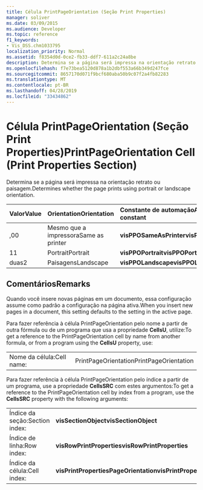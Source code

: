 ```yaml
---
title: Célula PrintPageOrientation (Seção Print Properties)
manager: soliver
ms.date: 03/09/2015
ms.audience: Developer
ms.topic: reference
f1_keywords:
- Vis_DSS.chm1033795
localization_priority: Normal
ms.assetid: f8354d0d-0ce2-fb33-ddf7-611a2c24a8be
description: Determina se a página será impressa na orientação retrato ou paisagem.
ms.openlocfilehash: f7e73bea5120d878a1b2dbf553a66b349d247fce
ms.sourcegitcommit: 8657170d071f9bcf680aba50b9c07f2a4fb82283
ms.translationtype: MT
ms.contentlocale: pt-BR
ms.lasthandoff: 04/28/2019
ms.locfileid: "33434862"
---
```

# <a name="printpageorientation-cell-print-properties-section"></a><span data-ttu-id="41dbf-103">Célula PrintPageOrientation (Seção Print Properties)</span><span class="sxs-lookup"><span data-stu-id="41dbf-103">PrintPageOrientation Cell (Print Properties Section)</span></span>

<span data-ttu-id="41dbf-104">Determina se a página será impressa na orientação retrato ou paisagem.</span><span class="sxs-lookup"><span data-stu-id="41dbf-104">Determines whether the page prints using portrait or landscape orientation.</span></span>
  
|<span data-ttu-id="41dbf-105">**Valor**</span><span class="sxs-lookup"><span data-stu-id="41dbf-105">**Value**</span></span>|<span data-ttu-id="41dbf-106">**Orientation**</span><span class="sxs-lookup"><span data-stu-id="41dbf-106">**Orientation**</span></span>|<span data-ttu-id="41dbf-107">**Constante de automação**</span><span class="sxs-lookup"><span data-stu-id="41dbf-107">**Automation constant**</span></span>|
|:-----|:-----|:-----|
| <span data-ttu-id="41dbf-108">,0</span><span class="sxs-lookup"><span data-stu-id="41dbf-108">0</span></span>  <br/> | <span data-ttu-id="41dbf-109">Mesmo que a impressora</span><span class="sxs-lookup"><span data-stu-id="41dbf-109">Same as printer</span></span>  <br/> |<span data-ttu-id="41dbf-110">**visPPOSameAsPrinter**</span><span class="sxs-lookup"><span data-stu-id="41dbf-110">**visPPOSameAsPrinter**</span></span> <br/> |
| <span data-ttu-id="41dbf-111">1</span><span class="sxs-lookup"><span data-stu-id="41dbf-111">1</span></span>  <br/> | <span data-ttu-id="41dbf-112">Portrait</span><span class="sxs-lookup"><span data-stu-id="41dbf-112">Portrait</span></span>  <br/> |<span data-ttu-id="41dbf-113">**visPPOPortrait**</span><span class="sxs-lookup"><span data-stu-id="41dbf-113">**visPPOPortrait**</span></span> <br/> |
|<span data-ttu-id="41dbf-114">duas</span><span class="sxs-lookup"><span data-stu-id="41dbf-114">2</span></span>  <br/> |<span data-ttu-id="41dbf-115">Paisagens</span><span class="sxs-lookup"><span data-stu-id="41dbf-115">Landscape</span></span>  <br/> |<span data-ttu-id="41dbf-116">**visPPOLandscape**</span><span class="sxs-lookup"><span data-stu-id="41dbf-116">**visPPOLandscape**</span></span> <br/> |
   
## <a name="remarks"></a><span data-ttu-id="41dbf-117">Comentários</span><span class="sxs-lookup"><span data-stu-id="41dbf-117">Remarks</span></span>

<span data-ttu-id="41dbf-118">Quando você insere novas páginas em um documento, essa configuração assume como padrão a configuração na página ativa.</span><span class="sxs-lookup"><span data-stu-id="41dbf-118">When you insert new pages in a document, this setting defaults to the setting in the active page.</span></span>
  
<span data-ttu-id="41dbf-119">Para fazer referência à célula PrintPageOrientation pelo nome a partir de outra fórmula ou de um programa que usa a propriedade **CellsU**, utilize:</span><span class="sxs-lookup"><span data-stu-id="41dbf-119">To get a reference to the PrintPageOrientation cell by name from another formula, or from a program using the **CellsU** property, use:</span></span> 
  
|||
|:-----|:-----|
| <span data-ttu-id="41dbf-120">Nome da célula:</span><span class="sxs-lookup"><span data-stu-id="41dbf-120">Cell name:</span></span>  <br/> | <span data-ttu-id="41dbf-121">PrintPageOrientation</span><span class="sxs-lookup"><span data-stu-id="41dbf-121">PrintPageOrientation</span></span>  <br/> |
   
<span data-ttu-id="41dbf-122">Para fazer referência à célula PrintPageOrientation pelo índice a partir de um programa, use a propriedade **CellsSRC** com estes argumentos:</span><span class="sxs-lookup"><span data-stu-id="41dbf-122">To get a reference to the PrintPageOrientation cell by index from a program, use the **CellsSRC** property with the following arguments:</span></span> 
  
|||
|:-----|:-----|
| <span data-ttu-id="41dbf-123">Índice da seção:</span><span class="sxs-lookup"><span data-stu-id="41dbf-123">Section index:</span></span>  <br/> |<span data-ttu-id="41dbf-124">**visSectionObject**</span><span class="sxs-lookup"><span data-stu-id="41dbf-124">**visSectionObject**</span></span> <br/> |
| <span data-ttu-id="41dbf-125">Índice de linha:</span><span class="sxs-lookup"><span data-stu-id="41dbf-125">Row index:</span></span>  <br/> |<span data-ttu-id="41dbf-126">**visRowPrintProperties**</span><span class="sxs-lookup"><span data-stu-id="41dbf-126">**visRowPrintProperties**</span></span> <br/> |
| <span data-ttu-id="41dbf-127">Índice da célula:</span><span class="sxs-lookup"><span data-stu-id="41dbf-127">Cell index:</span></span>  <br/> |<span data-ttu-id="41dbf-128">**visPrintPropertiesPageOrientation**</span><span class="sxs-lookup"><span data-stu-id="41dbf-128">**visPrintPropertiesPageOrientation**</span></span> <br/> |
   

